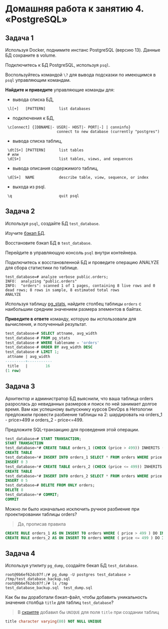 # Домашняя работа к занятию 4. «PostgreSQL»

## Задача 1

Используя Docker, поднимите инстанс PostgreSQL (версию 13). Данные БД сохраните в volume.

Подключитесь к БД PostgreSQL, используя `psql`.

Воспользуйтесь командой `\?` для вывода подсказки по имеющимся в `psql` управляющим командам.

**Найдите и приведите** управляющие команды для:

- вывода списка БД,
```shell
 \l[+]   [PATTERN]      list databases
```  
- подключения к БД,
```shell
 \c[onnect] {[DBNAME|- USER|- HOST|- PORT|-] | conninfo}
                       connect to new database (currently "postgres")
```
- вывода списка таблиц,
```shell
 \dt[S+] [PATTERN]      list tables
 # или 
 \d[S+]                 list tables, views, and sequences
```
- вывода описания содержимого таблиц,
```shell
 \d[S+]  NAME           describe table, view, sequence, or index
```
- выхода из psql.
```shell
 \q                     quit psql
```

## Задача 2

Используя `psql`, создайте БД `test_database`.

Изучите [бэкап БД](https://github.com/netology-code/virt-homeworks/tree/virt-11/06-db-04-postgresql/test_data).

Восстановите бэкап БД в `test_database`.

Перейдите в управляющую консоль `psql` внутри контейнера.

Подключитесь к восстановленной БД и проведите операцию ANALYZE для сбора статистики по таблице.
```shell
test_database=# analyze verbose public.orders;
INFO:  analyzing "public.orders"
INFO:  "orders": scanned 1 of 1 pages, containing 8 live rows and 0 dead rows; 8 rows in sample, 8 estimated total rows
ANALYZE
```

Используя таблицу [pg_stats](https://postgrespro.ru/docs/postgresql/12/view-pg-stats), найдите столбец таблицы `orders` 
с наибольшим средним значением размера элементов в байтах.

**Приведите в ответе** команду, которую вы использовали для вычисления, и полученный результат.

```sql
test_database=# SELECT attname, avg_width
test_database-# FROM pg_stats
test_database-# WHERE tablename = 'orders'
test_database-# ORDER BY avg_width DESC
test_database-# LIMIT 1;
 attname | avg_width 
---------+-----------
 title   |        16
(1 row)

```

## Задача 3

Архитектор и администратор БД выяснили, что ваша таблица orders разрослась до невиданных размеров и
поиск по ней занимает долгое время. Вам как успешному выпускнику курсов DevOps в Нетологии предложили
провести разбиение таблицы на 2: шардировать на orders_1 - price>499 и orders_2 - price<=499.

Предложите SQL-транзакцию для проведения этой операции.

```sql
test_database=# START TRANSACTION;
START TRANSACTION
test_database=*# CREATE TABLE orders_1 (CHECK (price > 499)) INHERITS (orders);
CREATE TABLE
test_database=*# INSERT INTO orders_1 SELECT * FROM orders WHERE price > 499;
INSERT 0 3
test_database=*# CREATE TABLE orders_2 (CHECK (price <= 499)) INHERITS (orders);
CREATE TABLE
test_database=*# INSERT INTO orders_2 SELECT * FROM orders WHERE price <= 499;
INSERT 0 5
test_database=# DELETE FROM ONLY orders;
DELETE 8
test_database=*# COMMIT;
COMMIT
```

Можно ли было изначально исключить ручное разбиение при проектировании таблицы orders?

> Да, прописав правила
```sql
CREATE RULE orders_1 AS ON INSERT TO orders WHERE ( price > 499 ) DO INSTEAD INSERT INTO orders_1 VALUES (NEW.*);
CREATE RULE orders_2 AS ON INSERT TO orders WHERE ( price <= 499 ) DO INSTEAD INSERT INTO orders_2 VALUES (NEW.*);
```
## Задача 4

Используя утилиту `pg_dump`, создайте бекап БД `test_database`.

```shell
root@9b6ef62dc07f:/# pg_dump -U postgres test_database > /tmp/test_database_backup.sql
root@9b6ef62dc07f:/# ls /tmp
test_database_backup.sql  test_dump.sql
```

Как бы вы доработали бэкап-файл, чтобы добавить уникальность значения столбца `title` для таблиц `test_database`?

> В [скрипте](/test_data/test_database_backup.sql) добавил бы `UNIQUE` для поля `title` при создании таблиц
```sql
title character varying(80) NOT NULL UNIQUE
```

